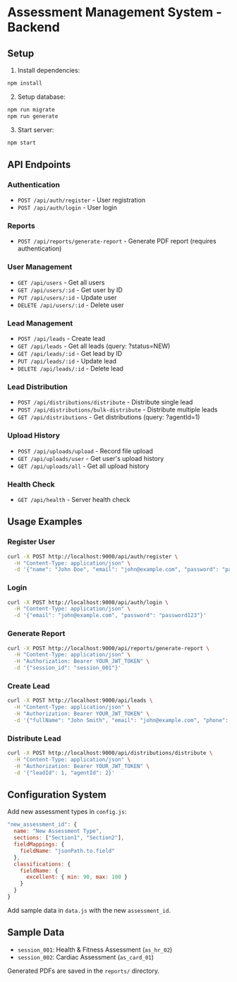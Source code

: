 # Assessment Management System - Backend

## Setup

1. Install dependencies:
```bash
npm install
```

2. Setup database:
```bash
npm run migrate
npm run generate
```

3. Start server:
```bash
npm start
```

## API Endpoints

### Authentication
- `POST /api/auth/register` - User registration
- `POST /api/auth/login` - User login

### Reports
- `POST /api/reports/generate-report` - Generate PDF report (requires authentication)

### User Management
- `GET /api/users` - Get all users
- `GET /api/users/:id` - Get user by ID
- `PUT /api/users/:id` - Update user
- `DELETE /api/users/:id` - Delete user

### Lead Management
- `POST /api/leads` - Create lead
- `GET /api/leads` - Get all leads (query: ?status=NEW)
- `GET /api/leads/:id` - Get lead by ID
- `PUT /api/leads/:id` - Update lead
- `DELETE /api/leads/:id` - Delete lead

### Lead Distribution
- `POST /api/distributions/distribute` - Distribute single lead
- `POST /api/distributions/bulk-distribute` - Distribute multiple leads
- `GET /api/distributions` - Get distributions (query: ?agentId=1)

### Upload History
- `POST /api/uploads/upload` - Record file upload
- `GET /api/uploads/user` - Get user's upload history
- `GET /api/uploads/all` - Get all upload history

### Health Check
- `GET /api/health` - Server health check

## Usage Examples

### Register User
```bash
curl -X POST http://localhost:9000/api/auth/register \
  -H "Content-Type: application/json" \
  -d '{"name": "John Doe", "email": "john@example.com", "password": "password123"}'
```

### Login
```bash
curl -X POST http://localhost:9000/api/auth/login \
  -H "Content-Type: application/json" \
  -d '{"email": "john@example.com", "password": "password123"}'
```

### Generate Report
```bash
curl -X POST http://localhost:9000/api/reports/generate-report \
  -H "Content-Type: application/json" \
  -H "Authorization: Bearer YOUR_JWT_TOKEN" \
  -d '{"session_id": "session_001"}'
```

### Create Lead
```bash
curl -X POST http://localhost:9000/api/leads \
  -H "Content-Type: application/json" \
  -H "Authorization: Bearer YOUR_JWT_TOKEN" \
  -d '{"fullName": "John Smith", "email": "john@example.com", "phone": "+1234567890"}'
```

### Distribute Lead
```bash
curl -X POST http://localhost:9000/api/distributions/distribute \
  -H "Content-Type: application/json" \
  -H "Authorization: Bearer YOUR_JWT_TOKEN" \
  -d '{"leadId": 1, "agentId": 2}'
```

## Configuration System

Add new assessment types in `config.js`:

```javascript
"new_assessment_id": {
  name: "New Assessment Type",
  sections: ["Section1", "Section2"],
  fieldMappings: {
    fieldName: "jsonPath.to.field"
  },
  classifications: {
    fieldName: {
      excellent: { min: 90, max: 100 }
    }
  }
}
```

Add sample data in `data.js` with the new `assessment_id`.

## Sample Data

- `session_001`: Health & Fitness Assessment (`as_hr_02`)
- `session_002`: Cardiac Assessment (`as_card_01`)

Generated PDFs are saved in the `reports/` directory.